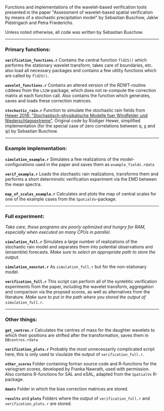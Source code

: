 Functions and implementations of the wavelet-based verification tools presented in the paper "Assessment of wavelet-based spatial verification by means of a stochastic precipitation model" by Sebastian Buschow, Jakiw Pidstrigach and Petra Friederichs.

Unless noted otherwise, all code was written by Sebastian Buschow.

---
### Primary functions:
**`verification_functions.r`**
Contains the central function `fld2S()` which performs the stationary wavelet transform, takes care of boundaries, etc. also load all necessary packages and contains a few utility functions which are called by `fld2S()`.

**`wavelet_functions.r`**
Contains an altered version of the RDWT-routine cddews from the `LS2W`-package, which does not re-compute the correction matrix at each function call. Also contains the function which generates, saves and loads these correction matrices.

**`stochastic_rain.r`**
Function to simulate the stochastic rain fields from [Hewer 2018: "Stochastisch-physikalische Modelle fuer Windfelder und Niederschlagsextreme"](http://hss.ulb.uni-bonn.de/2018/5122/5122.htm). Original code by Rüdiger Hewer, simplified implementation (for the special case of zero correlations between q, &chi; and &psi;) by Sebastian Buschow.


---
### Example implementation:
**`simulation_example.r`**
Simulates a few realizations of the model-configurations used in the paper and saves them as `example_fields.rdata`

**`verif_example.r`**
Loads the stochastic rain realizations, transforms them and performs a short determinstic verification experiment via the EMD between the mean spectra. 


**`map_of_scales_example.r`**
Calculates and plots the map of central scales for one of the example cases from the `SpatialVx`-package.

---
### Full experiment:
*Take care, these programs are poorly optimized and hungry for RAM, especially when executed on many CPUs in parallel.*

**`simulation_full.r`**
Simulates a large number of realizations of the stochastic rain model and separates them into potential observations and (ensemble) forecasts. *Make sure to select an appropriate path to store the output.*

**`simulation_nonstat.r`**
As `simulation_full.r` but for the non-stationary model.

**`verification_full.r`**
This script can perform all of the syntehtic verification experiments from the paper, including the wavelet transform, aggregation and comparison via the propsed scores, as well as alternatives from the literature. *Make sure to put in the path where you stored the output of `simulation_full.r`.*

---
### Other things:
**`get_centres.r`**
Calculates the centres of mass for the daughter wavelets to which their positions are shifted after the transformation, saves them in `DBcentres.rdata`

**`verification_plots.r`**
Probably the most unnecessarily complicated script here, this is only used to visulaize the output of `verification_full.r`.

**`other_scores`**
Folder containing fortran source code and R-functions for the variogram scores, developed by Franka Nawrath, used with permission. Also contains R-functions for SAL and eSAL, adapted from the `SpatialVx` R-package.

**`Amats`**
Folder in which the bias correction matrices are stored.

**`results`** and **`plots`**
Folders where the output of `verification_full.r` and `verification_plots.r` are stored.


